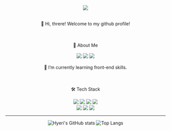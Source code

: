 <div align="center">
<img src="https://capsule-render.vercel.app/api?type=soft&color=A2BBD1&height=200&section=header&text=it's%20hyeri&desc=woo_dev&animation=blink&fontColor=FFFFFF&fontAlign=75&descAlign=90&descAlignY=70&fontSize=90" /><br><br><br>
 👋 Hi, threre! Welcome to my github profile!
 <br/> <br/> <br/> <br/>
💬 About Me  <br/> <br/>
<a href="mailto:woohyeri0525@gmail.com"><img src="https://img.shields.io/badge/Gmail-D14836?style=for-the-badge&logo=Gmail&logoColor=white"/></a>
<a href="https://velog.io/@woohyeri0525"><img src="https://img.shields.io/badge/Velog-20C997?style=for-the-badge&logo=Velog&logoColor=white"/></a>
  <a href="https://github.com/hyeri-woo"><img src="https://img.shields.io/badge/GitHub-181717?style=for-the-badge&logo=github&logoColor=white"/></a>
 <br/> <br/> 🌱 I’m currently learning front-end skills.
 <br/> <br/> <br/> <br/>
🛠 Tech Stack <br/> <br/>
<img src="https://img.shields.io/badge/HTML5-E34F26?style=for-the-badge&logo=HTML5&logoColor=white"/>
<img src="https://img.shields.io/badge/CSS3-1572B6?style=for-the-badge&logo=CSS3&logoColor=white"/>
<img src="https://img.shields.io/badge/JavaScript-F7DF1E?style=for-the-badge&logo=JavaScript&logoColor=white"/>
<img src="https://img.shields.io/badge/React-61DAFB?style=for-the-badge&logo=React&logoColor=white"/>
 <br/>
<img src="https://img.shields.io/badge/Figma-F24E1E?style=for-the-badge&logo=Figma&logoColor=white"/>
<img src="https://img.shields.io/badge/GitHub-181717?style=for-the-badge&logo=github&logoColor=white"/>
<img src="https://img.shields.io/badge/VSCode-007ACC?style=for-the-badge&logo=VisualStudioCode&logoColor=white"/>

---

![Hyeri's GitHub stats](https://github-readme-stats.vercel.app/api?username=hyeri-woo&theme=nord&line_height=20)
![Top Langs](https://github-readme-stats.vercel.app/api/top-langs/?username=hyeri-woo&layout=compact&theme=nord)
</div>

<!--
**hyeri-woo/hyeri-woo** is a ✨ _special_ ✨ repository because its `README.md` (this file) appears on your GitHub profile.

Here are some ideas to get you started:

- 🔭 I’m currently working on ...
- 🌱 I’m currently learning ...
- 👯 I’m looking to collaborate on ...
- 🤔 I’m looking for help with ...
- 💬 Ask me about ...
- 📫 How to reach me: ...
- 😄 Pronouns: ...
- ⚡ Fun fact: ...
-->
